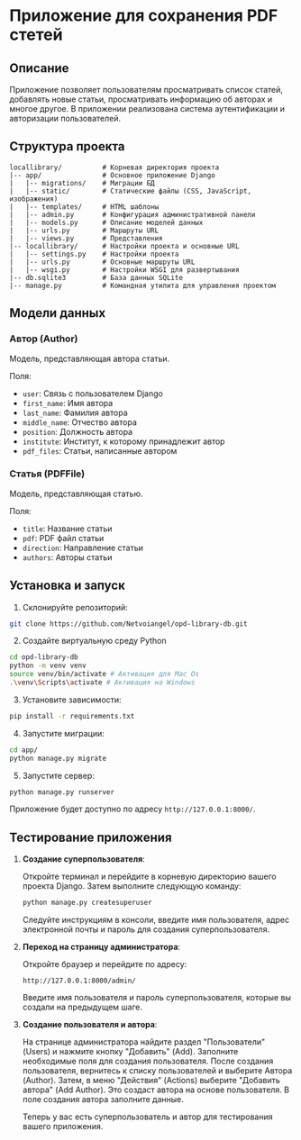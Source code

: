 
# Приложение для сохранения PDF стетей 

## Описание

Приложение позволяет пользователям просматривать список статей, добавлять новые статьи, просматривать информацию об авторах и многое другое. В приложении реализована система аутентификации и авторизации пользователей.

## Структура проекта

```
locallibrary/          # Корневая директория проекта
|-- app/               # Основное приложение Django
|   |-- migrations/    # Миграции БД
|   |-- static/        # Статические файлы (CSS, JavaScript, изображения)
|   |-- templates/     # HTML шаблоны
|   |-- admin.py       # Конфигурация административной панели
|   |-- models.py      # Описание моделей данных
|   |-- urls.py        # Маршруты URL
|   |-- views.py       # Представления
|-- locallibrary/      # Настройки проекта и основные URL
|   |-- settings.py    # Настройки проекта
|   |-- urls.py        # Основные маршруты URL
|   |-- wsgi.py        # Настройки WSGI для развертывания
|-- db.sqlite3         # База данных SQLite
|-- manage.py          # Командная утилита для управления проектом
```

## Модели данных

### Автор (Author)

Модель, представляющая автора статьи.

Поля:
- `user`: Связь с пользователем Django
- `first_name`: Имя автора
- `last_name`: Фамилия автора
- `middle_name`: Отчество автора
- `position`: Должность автора
- `institute`: Институт, к которому принадлежит автор
- `pdf_files`: Статьи, написанные автором

### Статья (PDFFile)

Модель, представляющая статью.

Поля:
- `title`: Название статьи
- `pdf`: PDF файл статьи
- `direction`: Направление статьи
- `authors`: Авторы статьи

## Установка и запуск

1. Склонируйте репозиторий:

```bash
git clone https://github.com/Netvoiangel/opd-library-db.git
```
2. Создайте виртуальную среду Python

```bash
cd opd-library-db
python -m venv venv
source venv/bin/activate # Активация для Mac Os
.\venv\Scripts\activate # Активация на Windows
```

3. Установите зависимости:

```bash
pip install -r requirements.txt
```

4. Запустите миграции:

```bash
cd app/
python manage.py migrate
```

5. Запустите сервер:

```bash
python manage.py runserver
```

Приложение будет доступно по адресу `http://127.0.0.1:8000/`.

## Тестирование приложения

1. **Создание суперпользователя**:

   Откройте терминал и перейдите в корневую директорию вашего проекта Django. Затем выполните следующую команду:

   ```bash
   python manage.py createsuperuser
   ```

   Следуйте инструкциям в консоли, введите имя пользователя, адрес электронной почты и пароль для создания суперпользователя.

2. **Переход на страницу администратора**:

   Откройте браузер и перейдите по адресу:

   ```
   http://127.0.0.1:8000/admin/
   ```

   Введите имя пользователя и пароль суперпользователя, которые вы создали на предыдущем шаге.

3. **Создание пользователя и автора**:

   На странице администратора найдите раздел "Пользователи" (Users) и нажмите кнопку "Добавить" (Add). Заполните необходимые поля для создания пользователя. После создания пользователя, вернитесь к списку пользователей и выберите Автора (Author). Затем, в меню "Действия" (Actions) выберите "Добавить автора" (Add Author). Это создаст автора на основе пользователя. В поле создания автора заполните данные.

   Теперь у вас есть суперпользователь и автор для тестирования вашего приложения.